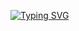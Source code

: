 [![Typing SVG](https://readme-typing-svg.herokuapp.com?font=Fira+Code&size=20&pause=1000&color=33FF33&center=true&vCenter=true&width=435&lines=Especialista+em+DevOps+%26+Cloud;Apaixonado+por+Redes+e+Infra;Consultor+Microsoft+Azure+%26+M365;Construindo+o+futuro+com+automação)](https://git.io/typing-svg)

